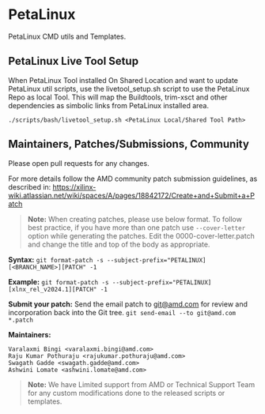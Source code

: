 # PetaLinux
PetaLinux CMD utils and Templates.

## PetaLinux Live Tool Setup
When PetaLinux Tool installed On Shared Location and want to update PetaLinux util scripts,
use the livetool_setup.sh script to use the PetaLinux Repo as local Tool.
This will map the Buildtools, trim-xsct and other dependencies as simbolic links from PetaLinux installed area.
```
./scripts/bash/livetool_setup.sh <PetaLinux Local/Shared Tool Path>
```

## Maintainers, Patches/Submissions, Community

Please open pull requests for any changes.

For more details follow the AMD community patch submission guidelines, as described in:
https://xilinx-wiki.atlassian.net/wiki/spaces/A/pages/18842172/Create+and+Submit+a+Patch

> **Note:** When creating patches, please use below format. To follow best practice,
> if you have more than one patch use `--cover-letter` option while generating the
> patches. Edit the 0000-cover-letter.patch and change the title and top of the
> body as appropriate.

**Syntax:**
`git format-patch -s --subject-prefix="PETALINUX][<BRANCH_NAME>][PATCH" -1`

**Example:**
`git format-patch -s --subject-prefix="PETALINUX][xlnx_rel_v2024.1][PATCH" -1`

**Submit your patch:**
Send the email patch to git@amd.com for review and incorporation back into the Git tree.
`git send-email --to git@amd.com *.patch`

**Maintainers:**

	Varalaxmi Bingi <varalaxmi.bingi@amd.com>
	Raju Kumar Pothuraju <rajukumar.pothuraju@amd.com>
	Swagath Gadde <swagath.gadde@amd.com>
	Ashwini Lomate <ashwini.lomate@amd.com>


> **Note:** We have Limited support from AMD or Technical Support Team for any custom modifications
> done to the released scripts or templates.
